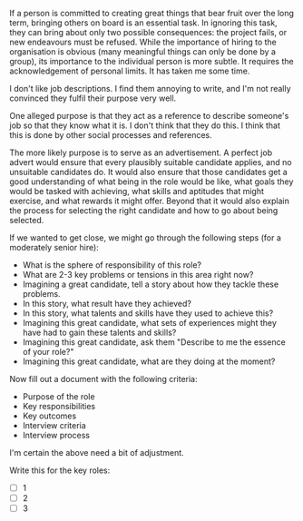 If a person is committed to creating great things that bear fruit over the long term, bringing others on board is an essential task. In ignoring this task, they can bring about only two possible consequences: the project fails, or new endeavours must be refused. While the importance of hiring to the organisation is obvious (many meaningful things can only be done by a group), its importance to the individual person is more subtle. It requires the acknowledgement of personal limits. It has taken me some time.

I don't like job descriptions. I find them annoying to write, and I'm not really convinced they fulfil their purpose very well.

One alleged purpose is that they act as a reference to describe someone's job so that they know what it is. I don't think that they do this. I think that this is done by other social processes and references.

The more likely purpose is to serve as an advertisement. A perfect job advert would ensure that every plausibly suitable candidate applies, and no unsuitable candidates do. It would also ensure that those candidates get a good understanding of what being in the role would be like, what goals they would be tasked with achieving, what skills and aptitudes that might exercise, and what rewards it might offer. Beyond that it would also explain the process for selecting the right candidate and how to go about being selected.

If we wanted to get close, we might go through the following steps (for a moderately senior hire):

* What is the sphere of responsibility of this role?
* What are 2-3 key problems or tensions in this area right now?
* Imagining a great candidate, tell a story about how they tackle these problems.
* In this story, what result have they achieved?
* In this story, what talents and skills have they used to achieve this?
* Imagining this great candidate, what sets of experiences might they have had to gain these talents and skills?
* Imagining this great candidate, ask them "Describe to me the essence of your role?"
* Imagining this great candidate, what are they doing at the moment?

Now fill out a document with the following criteria:

* Purpose of the role
* Key responsibilities
* Key outcomes
* Interview criteria
* Interview process

I'm certain the above need a bit of adjustment.

Write this for the key roles: 
- [ ] 1
- [ ] 2
- [ ] 3 
